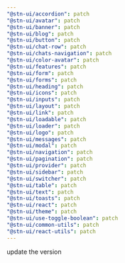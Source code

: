 ```yaml
---
"@stn-ui/accordion": patch
"@stn-ui/avatar": patch
"@stn-ui/banner": patch
"@stn-ui/blog": patch
"@stn-ui/button": patch
"@stn-ui/chat-row": patch
"@stn-ui/chats-navigation": patch
"@stn-ui/color-avatar": patch
"@stn-ui/features": patch
"@stn-ui/form": patch
"@stn-ui/forms": patch
"@stn-ui/heading": patch
"@stn-ui/icons": patch
"@stn-ui/inputs": patch
"@stn-ui/layout": patch
"@stn-ui/link": patch
"@stn-ui/loadable": patch
"@stn-ui/loader": patch
"@stn-ui/logo": patch
"@stn-ui/messages": patch
"@stn-ui/modal": patch
"@stn-ui/navigation": patch
"@stn-ui/pagination": patch
"@stn-ui/provider": patch
"@stn-ui/sidebar": patch
"@stn-ui/switcher": patch
"@stn-ui/table": patch
"@stn-ui/text": patch
"@stn-ui/toasts": patch
"@stn-ui/react": patch
"@stn-ui/theme": patch
"@stn-ui/use-toggle-boolean": patch
"@stn-ui/common-utils": patch
"@stn-ui/react-utils": patch
---
```


update the version
